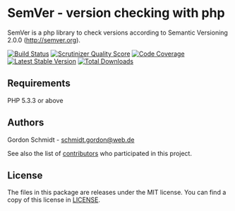 SemVer - version checking with php
==================================

SemVer is a php library to check versions according to Semantic Versioning 2.0.0 (http://semver.org).

[![Build Status](https://secure.travis-ci.org/PackageHub/SemVer.png?branch=master)](http://travis-ci.org/PackageHub/SemVer)
[![Scrutinizer Quality Score](https://scrutinizer-ci.com/g/PackageHub/SemVer/badges/quality-score.png?s=38e4c5dd8c4eb6fc189fc2e939aeb375effb0db8)](https://scrutinizer-ci.com/g/PackageHub/SemVer/)
[![Code Coverage](https://scrutinizer-ci.com/g/PackageHub/SemVer/badges/coverage.png?s=7a8ff91fc37a6063165fc494d6e5b825ad96836c)](https://scrutinizer-ci.com/g/PackageHub/SemVer/)
[![Latest Stable Version](https://poser.pugx.org/package-hub/semver/v/stable.png)](https://packagist.org/packages/package-hub/semver)
[![Total Downloads](https://poser.pugx.org/package-hub/semver/downloads.png)](https://packagist.org/packages/package-hub/semver)

Requirements
------------

PHP 5.3.3 or above

Authors
-------

Gordon Schmidt - <schmidt.gordon@web.de><br />

See also the list of [contributors](https://github.com/PackageHub/SemVer/contributors) who participated in this project.

License
-------

The files in this package are releases under the MIT license.
You can find a copy of this license in [LICENSE](https://github.com/PackageHub/SemVer/blob/master/LICENSE).
